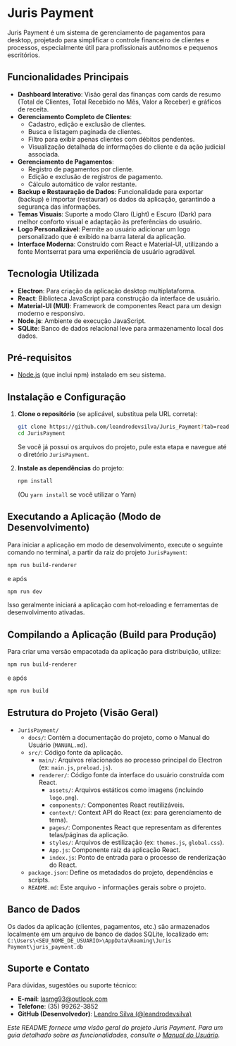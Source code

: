 # Juris Payment

Juris Payment é um sistema de gerenciamento de pagamentos para desktop, projetado para simplificar o controle financeiro de clientes e processos, especialmente útil para profissionais autônomos e pequenos escritórios.

## Funcionalidades Principais

*   **Dashboard Interativo**: Visão geral das finanças com cards de resumo (Total de Clientes, Total Recebido no Mês, Valor a Receber) e gráficos de receita.
*   **Gerenciamento Completo de Clientes**:
    *   Cadastro, edição e exclusão de clientes.
    *   Busca e listagem paginada de clientes.
    *   Filtro para exibir apenas clientes com débitos pendentes.
    *   Visualização detalhada de informações do cliente e da ação judicial associada.
*   **Gerenciamento de Pagamentos**:
    *   Registro de pagamentos por cliente.
    *   Edição e exclusão de registros de pagamento.
    *   Cálculo automático de valor restante.
*   **Backup e Restauração de Dados**: Funcionalidade para exportar (backup) e importar (restaurar) os dados da aplicação, garantindo a segurança das informações.
*   **Temas Visuais**: Suporte a modo Claro (Light) e Escuro (Dark) para melhor conforto visual e adaptação às preferências do usuário.
*   **Logo Personalizável**: Permite ao usuário adicionar um logo personalizado que é exibido na barra lateral da aplicação.
*   **Interface Moderna**: Construído com React e Material-UI, utilizando a fonte Montserrat para uma experiência de usuário agradável.

## Tecnologia Utilizada

*   **Electron**: Para criação da aplicação desktop multiplataforma.
*   **React**: Biblioteca JavaScript para construção da interface de usuário.
*   **Material-UI (MUI)**: Framework de componentes React para um design moderno e responsivo.
*   **Node.js**: Ambiente de execução JavaScript.
*   **SQLite**: Banco de dados relacional leve para armazenamento local dos dados.

## Pré-requisitos

*   [Node.js](https://nodejs.org/) (que inclui npm) instalado em seu sistema.

## Instalação e Configuração

1.  **Clone o repositório** (se aplicável, substitua pela URL correta):
    ```bash
    git clone https://github.com/leandrodevsilva/Juris_Payment?tab=readme-ov-file
    cd JurisPayment
    ```
    Se você já possui os arquivos do projeto, pule esta etapa e navegue até o diretório `JurisPayment`.

2.  **Instale as dependências** do projeto:
    ```bash
    npm install
    ```
    (Ou `yarn install` se você utilizar o Yarn)

## Executando a Aplicação (Modo de Desenvolvimento)

Para iniciar a aplicação em modo de desenvolvimento, execute o seguinte comando no terminal, a partir da raiz do projeto `JurisPayment`:

```bash
npm run build-renderer
```
e após

```bash
npm run dev
```
Isso geralmente iniciará a aplicação com hot-reloading e ferramentas de desenvolvimento ativadas.

## Compilando a Aplicação (Build para Produção)

Para criar uma versão empacotada da aplicação para distribuição, utilize:

```bash
npm run build-renderer
```
e após

```bash
npm run build
```

## Estrutura do Projeto (Visão Geral)

*   `JurisPayment/`
    *   `docs/`: Contém a documentação do projeto, como o Manual do Usuário (`MANUAL.md`).
    *   `src/`: Código fonte da aplicação.
        *   `main/`: Arquivos relacionados ao processo principal do Electron (ex: `main.js`, `preload.js`).
        *   `renderer/`: Código fonte da interface do usuário construída com React.
            *   `assets/`: Arquivos estáticos como imagens (incluindo `logo.png`).
            *   `components/`: Componentes React reutilizáveis.
            *   `context/`: Context API do React (ex: para gerenciamento de tema).
            *   `pages/`: Componentes React que representam as diferentes telas/páginas da aplicação.
            *   `styles/`: Arquivos de estilização (ex: `themes.js`, `global.css`).
            *   `App.js`: Componente raiz da aplicação React.
            *   `index.js`: Ponto de entrada para o processo de renderização do React.
    *   `package.json`: Define os metadados do projeto, dependências e scripts.
    *   `README.md`: Este arquivo - informações gerais sobre o projeto.

## Banco de Dados

Os dados da aplicação (clientes, pagamentos, etc.) são armazenados localmente em um arquivo de banco de dados SQLite, localizado em:
`C:\Users\<SEU_NOME_DE_USUARIO>\AppData\Roaming\Juris Payment\juris_payment.db`

## Suporte e Contato

Para dúvidas, sugestões ou suporte técnico:

*   **E-mail**: [lasmg93@outlook.com](mailto:lasmg93@outlook.com)
*   **Telefone**: (35) 99262-3852
*   **GitHub (Desenvolvedor)**: [Leandro Silva (@leandrodevsilva)](https://github.com/leandrodevsilva)

*Este README fornece uma visão geral do projeto Juris Payment. Para um guia detalhado sobre as funcionalidades, consulte o [Manual do Usuário](MANUAL.md).*
